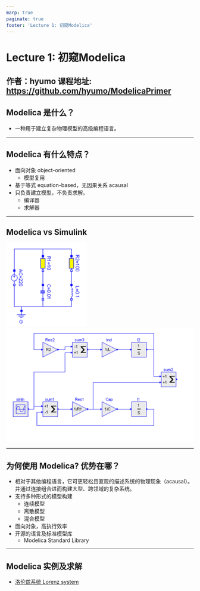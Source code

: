 ```yaml
---
marp: true
paginate: true
footer: 'Lecture 1: 初窥Modelica'
---
```


# Lecture 1: 初窥Modelica
作者：hyumo
课程地址: https://github.com/hyumo/ModelicaPrimer
---
## Modelica 是什么？
- 一种用于建立复杂物理模型的高级编程语言。

---
## Modelica 有什么特点？
- 面向对象 object-oriented
    - 模型复用
- 基于等式 equation-based，无因果关系 acausal
- 只负责建立模型，不负责求解。
    - 编译器
    - 求解器
---
## Modelica vs Simulink
![w:350](./images/circuit_acausal.png) ![](./images/circuit_causal.png)

---
## 为何使用 Modelica? 优势在哪？
- 相对于其他编程语言，它可更轻松且直观的描述系统的物理现象（acausal）。并通过连接组合进而构建大型、跨领域的复杂系统。
- 支持多种形式的模型构建
    - 连续模型
    - 离散模型
    - 混合模型
- 面向对象，高执行效率
- 开源的语言及标准模型库
    - Modelica Standard Library
---

## Modelica 实例及求解
- [洛伦兹系统 Lorenz system](https://en.wikipedia.org/wiki/Lorenz_system)